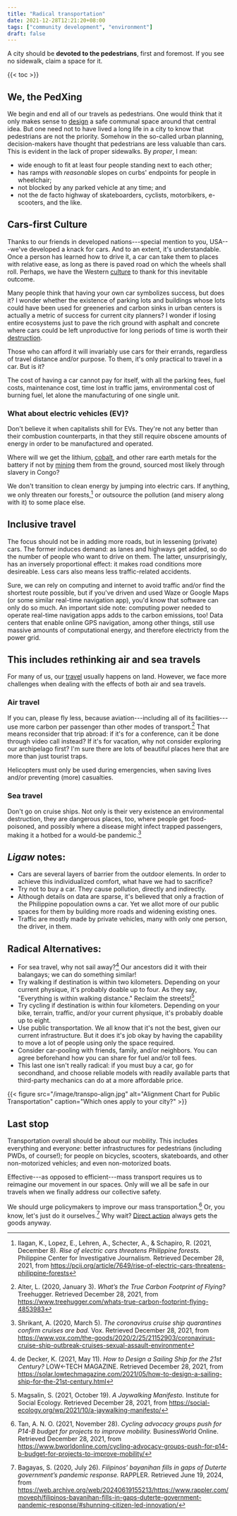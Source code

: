 ```yaml
---
title: "Radical transportation"
date: 2021-12-28T12:21:20+08:00
tags: ["community development", "environment"]
draft: false
---
```


A city should be **devoted to the pedestrians**, first and foremost.
If you see no sidewalk, claim a space for it.

{{< toc >}}

## We, the PedXing

We begin and end all of our travels as pedestrians. One would think that
it only makes sense to [design](/design) a safe communal space around
that central idea. But one need not to have lived a long life in a city
to know that pedestrians are not the priority. Somehow in the
so-called urban planning, decision-makers have thought that pedestrians
are less valuable than cars. This is evident in the lack of proper
sidewalks. By *proper*, I mean:

- wide enough to fit at least four people standing next to each other;
- has ramps with *reasonable* slopes on curbs' endpoints for people in
  wheelchair;
- not blocked by any parked vehicle at any time; and
- not the de facto highway of skateboarders, cyclists, motorbikers,
  e-scooters, and the like.

## Cars-first Culture

Thanks to our friends in developed nations---special mention to you,
USA---we've developed a knack for cars. And to an extent, it's
understandable. Once a person has learned how to drive it, a car can take them
to places with relative ease, as long as there is paved road on which the
wheels shall roll. Perhaps, we have the Western [culture](/culture) to
thank for this inevitable outcome.

Many people think that having your own car symbolizes success, but does
it? I wonder whether the existence of parking lots and buildings whose
lots could have been used for greeneries and carbon sinks in urban
centers is actually a metric of success for current city planners? I
wonder if losing entire ecosystems just to pave the rich ground with
asphalt and concrete where cars could be left unproductive for long
periods of time is worth their [destruction](/destruction).

Those who can afford it will invariably use cars for their errands,
regardless of travel distance and/or purpose. To them, it's only
practical to travel in a car. But is it?

The cost of having a car cannot pay for itself,
with all the parking fees, fuel costs, maintenance cost,
time lost in traffic jams, environmental cost of burning fuel,
let alone the manufacturing of one single unit.

### What about electric vehicles (EV)?

Don't believe it when capitalists shill for EVs. They're not any better
than their combustion counterparts, in that they still require obscene
amounts of energy in order to be manufactured and operated.

Where will we get the lithium, [cobalt](/cobalt-in-congo), and other rare earth metals for
the battery if not by [mining](/mining) them from the ground, sourced most likely
through slavery in Congo?

We don't transition to clean energy by jumping into electric cars.
If anything, we only threaten our forests,[^palawan] or outsource the
pollution (and misery along with it) to some place else.

[^palawan]: Ilagan, K., Lopez, E., Lehren, A., Schecter, A., & Schapiro,
R. (2021, December 8). *Rise of electric cars threatens Philippine
forests.* Philippine Center for Investigative Journalism. Retrieved
December 28, 2021, from
https://pcij.org/article/7649/rise-of-electric-cars-threatens-philippine-forests

## Inclusive travel

The focus should not be in adding more roads, but in lessening (private)
cars. The former induces demand: as lanes and highways get added, so do
the number of people who want to drive on them. The latter,
unsurprisingly, has an inversely proportional effect: it makes road
conditions more desireable. Less cars also means less traffic-related
accidents.

Sure, we can rely on computing and internet to avoid traffic and/or find
the shortest route possible, but if you've driven and used Waze or
Google Maps (or some similar real-time navigation app), you'd know that
software can only do so much. An important side note: computing power
needed to operate real-time navigation apps adds to the carbon
emissions, too! Data centers that enable online GPS navigation, among
other things, still use massive amounts of computational energy, and
therefore electricty from the power grid.

## This includes rethinking air and sea travels

For many of us, our [travel](/travel) usually happens on land.
However, we face more challenges when dealing with the effects of both air and
sea travels.

### Air travel

If you can, please fly less, because aviation---including all of its
facilities---use more carbon per passenger than other modes of
transport.[^air1] That means reconsider that trip abroad: if it's for a
conference, can it be done through video call instead? If it's for
vacation, why not consider exploring our archipelago first? I'm sure
there are lots of beautiful places here that are more than just tourist
traps.

[^air1]:Alter, L. (2020, January 3). *What’s the True Carbon Footprint
of Flying?* Treehugger. Retrieved December 28, 2021, from
https://www.treehugger.com/whats-true-carbon-footprint-flying-4853983

Helicopters must only be used during emergencies,
when saving lives and/or preventing (more) casualties.

### Sea travel

Don't go on cruise ships. Not only is their very existence an
environmental destruction, they are dangerous places, too, where people
get food-poisoned, and possibly where a disease might infect trapped
passengers, making it a hotbed for a would-be pandemic.[^sea1]

[^sea1]: Shrikant, A. (2020, March 5). *The coronavirus cruise ship
quarantines confirm cruises are bad.* Vox. Retrieved December 28, 2021,
from
https://www.vox.com/the-goods/2020/2/25/21152903/coronavirus-cruise-ship-outbreak-cruises-sexual-assault-environment

## *Ligaw* notes:

- Cars are several layers of barrier from the outdoor elements. In order
  to achieve this individualized comfort, what have we had to sacrifice?
- Try not to buy a car. They cause pollution, directly and indirectly.
- Although details on data are sparse, it's believed that only a
  fraction of the Philippine popoulation owns a car. Yet we allot more
  of our public spaces for them by building more roads and widening
  existing ones.
- Traffic are mostly made by private vehicles, many with only one
  person, the driver, in them.

## Radical Alternatives:

- For sea travel, why not sail away?[^sea2] Our ancestors did it with
  their balangays; we can do something similar!
- Try walking if destination is within two kilometers. Depending on your
  current physique, it's probably doable up to four. As they say,
  "Everything is within walking distance." Reclaim the
  streets![^jaywalking]
- Try cycling if destination is within four kilometers. Depending on
  your bike, terrain, traffic, and/or your current physique, it's
  probably doable up to eight.
- Use public transportation. We all know that it's not the best, given
  our current infrastructure. But it does it's job okay by having the
  capability to move a lot of people using only the space required.
- Consider car-pooling with friends, family, and/or neighbors. You can
  agree beforehand how you can share for fuel and/or toll fees.
- This last one isn't really radical: if you must buy a car, go for
  secondhand, and choose reliable models with readily available parts
  that third-party mechanics can do at a more affordable price.

[^sea2]: de Decker, K. (2021, May 11). *How to Design a Sailing Ship for the 21st Century?* LOW←TECH MAGAZINE. Retrieved December 28, 2021, from https://solar.lowtechmagazine.com/2021/05/how-to-design-a-sailing-ship-for-the-21st-century.html

{{< figure src="/image/transpo-align.jpg" alt="Alignment Chart for Public Transportation" caption="Which ones apply to your city?" >}}

## Last stop

Transportation overall should be about our mobility. This includes
everything and every*one*: better infrastructures for pedestrians
(including PWDs, of course!); for people on bicycles, scooters,
skateboards, and other non-motorized vehicles; and even non-motorized
boats.

Effective---as opposed to efficient---mass transport requires us to
reimagine our movement in our spaces. Only will we all be safe in our
travels when we finally address our collective safety.

We should urge policymakers to improve our mass transportation.[^policy]
Or, you know, let's just do it ourselves.[^diy] Why wait? [Direct action](/direct-action)
always gets the goods anyway.

[^policy]: Tan, A. N. O. (2021, November 28). *Cycling advocacy groups
push for P14-B budget for projects to improve mobility.* BusinessWorld
Online. Retrieved December 28, 2021, from
https://www.bworldonline.com/cycling-advocacy-groups-push-for-p14-b-budget-for-projects-to-improve-mobility/
[^diy]: Bagayas, S. (2020, July 26). *Filipinos’ bayanihan fills in gaps
of Duterte government’s pandemic response.* RAPPLER. Retrieved June 19,
2024, from
https://web.archive.org/web/20240619155213/https://www.rappler.com/moveph/filipinos-bayanihan-fills-in-gaps-duterte-government-pandemic-response/#shunning-citizen-led-innovation/

[^jaywalking]: Magsalin, S. (2021, October 19). *A Jaywalking Manifesto.* Institute for Social Ecology. Retrieved December 28, 2021, from https://social-ecology.org/wp/2021/10/a-jaywalking-manifesto/
